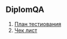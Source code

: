 ## **DiplomQA**

1. [План тестиования](https://github.com/samDarya17/DiplomQa/blob/master/Plan.md)
2. [Чек лист ](https://github.com/samDarya17/DiplomQa/blob/master/checkList.md)




